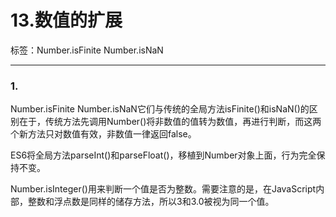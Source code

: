 #  13.数值的扩展

标签：Number.isFinite Number.isNaN


---


### 1.
Number.isFinite Number.isNaN它们与传统的全局方法isFinite()和isNaN()的区别在于，传统方法先调用Number()将非数值的值转为数值，再进行判断，而这两个新方法只对数值有效，非数值一律返回false。

ES6将全局方法parseInt()和parseFloat()，移植到Number对象上面，行为完全保持不变。

Number.isInteger()用来判断一个值是否为整数。需要注意的是，在JavaScript内部，整数和浮点数是同样的储存方法，所以3和3.0被视为同一个值。
